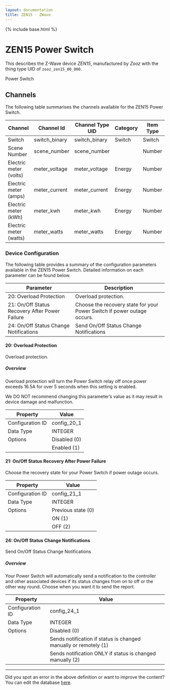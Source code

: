 ```yaml
---
layout: documentation
title: ZEN15 - ZWave
---
```


{% include base.html %}

# ZEN15 Power Switch

This describes the Z-Wave device *ZEN15*, manufactured by *Zooz* with the thing type UID of ```zooz_zen15_00_000```. 

Power Switch


## Channels
The following table summarises the channels available for the ZEN15 Power Switch.

| Channel | Channel Id | Channel Type UID | Category | Item Type |
|---------|------------|------------------|----------|-----------|
| Switch | switch_binary | switch_binary | Switch | Switch |
| Scene Number | scene_number | scene_number |  | Number |
| Electric meter (volts) | meter_voltage | meter_voltage | Energy | Number |
| Electric meter (amps) | meter_current | meter_current | Energy | Number |
| Electric meter (kWh) | meter_kwh | meter_kwh | Energy | Number |
| Electric meter (watts) | meter_watts | meter_watts | Energy | Number |


### Device Configuration
The following table provides a summary of the configuration parameters available in the ZEN15 Power Switch.
Detailed information on each parameter can be found below.

| Parameter   | Description |
|-------------|-------------|
| 20: Overload Protection | Overload protection. |
| 21: On/Off Status Recovery After Power Failure | Choose the recovery state for your Power Switch if power outage occurs. |
| 24: On/Off Status Change Notifications | Send On/Off Status Change Notifications |


#### 20: Overload Protection

Overload protection.  


##### Overview 

Overload protection will turn the Power Switch relay off once power exceeds 16.5A for over 5 seconds when this setting is enabled.

We DO NOT recommend changing this parameter’s value as it may result in device damage and malfunction.


| Property         | Value    |
|------------------|----------|
| Configuration ID | config_20_1 |
| Data Type        | INTEGER || Default Value | 1 |
| Options | Disabled (0) |
|  | Enabled (1) |


#### 21: On/Off Status Recovery After Power Failure

Choose the recovery state for your Power Switch if power outage occurs.


| Property         | Value    |
|------------------|----------|
| Configuration ID | config_21_1 |
| Data Type        | INTEGER || Default Value | 0 |
| Options | Previous state (0) |
|  | ON (1) |
|  | OFF (2) |


#### 24: On/Off Status Change Notifications

Send On/Off Status Change Notifications  


##### Overview 

Your Power Switch will automatically send a notification to the controller and other associated devices if its status changes from on to off or the other way round. Choose when you want it to send the report.


| Property         | Value    |
|------------------|----------|
| Configuration ID | config_24_1 |
| Data Type        | INTEGER || Default Value | 1 |
| Options | Disabled (0) |
|  | Sends notification if status is changed manually or remotely (1) |
|  | Sends notification ONLY if status is changed manually (2) |


---

Did you spot an error in the above definition or want to improve the content?
You can edit the database [here](http://www.cd-jackson.com/index.php/zwave/zwave-device-database/zwave-device-list/devicesummary/758).

